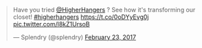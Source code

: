 ---
---
<blockquote class="twitter-tweet" data-lang="en"><p lang="en" dir="ltr">Have you tried <a href="https://twitter.com/HigherHangers">@HigherHangers</a> ? See how it&#39;s transforming our closet! <a href="https://twitter.com/hashtag/higherhangers?src=hash">#higherhangers</a> <a href="https://t.co/0oDYyEvg0j">https://t.co/0oDYyEvg0j</a> <a href="https://t.co/l8kZ1UrsoB">pic.twitter.com/l8kZ1UrsoB</a></p>&mdash; Splendry (@splendry) <a href="https://twitter.com/splendry/status/834825634484457472">February 23, 2017</a></blockquote>
